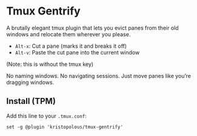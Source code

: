 # Tmux Gentrify

A brutally elegant tmux plugin that lets you evict panes from their old windows and relocate them wherever you please.

- `Alt-x`: Cut a pane (marks it and breaks it off)
- `Alt-v`: Paste the cut pane into the current window

(Note: this is without the tmux key)

No naming windows. No navigating sessions. Just move panes like you’re dragging windows.

## Install (TPM)

Add this line to your `.tmux.conf`:

```tmux
set -g @plugin 'kristopolous/tmux-gentrify'


